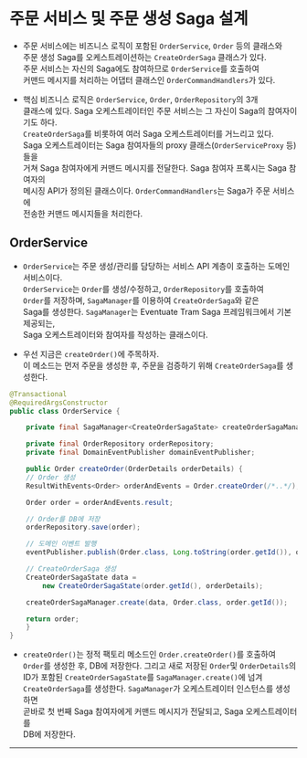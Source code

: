 # 주문 서비스 및 주문 생성 Saga 설계

- 주문 서비스에는 비즈니스 로직이 포함된 `OrderService`, `Order` 등의 클래스와  
  주문 생성 Saga를 오케스트레이션하는 `CreateOrderSaga` 클래스가 있다.  
  주문 서비스는 자신의 Saga에도 참여하므로 `OrderService`를 호출하여  
  커맨드 메시지를 처리하는 어댑터 클래스인 `OrderCommandHandlers`가 있다.

- 핵심 비즈니스 로직은 `OrderService`, `Order`, `OrderRepository`의 3개  
  클래스에 있다. Saga 오케스트레이터인 주문 서비스는 그 자신이 Saga의 참여자이기도 하다.  
  `CreateOrderSaga`를 비롯하여 여러 Saga 오케스트레이터를 거느리고 있다.  
  Saga 오케스트레이터는 Saga 참여자들의 proxy 클래스(`OrderServiceProxy` 등)들을  
  거쳐 Saga 참여자에게 커맨드 메시지를 전달한다. Saga 참여자 프록시는 Saga 참여자의  
  메시징 API가 정의된 클래스이다. `OrderCommandHandlers`는 Saga가 주문 서비스에  
  전송한 커맨드 메시지들을 처리한다.

<h2>OrderService</h2>

- `OrderService`는 주문 생성/관리를 담당하는 서비스 API 계층이 호출하는 도메인 서비스이다.  
  `OrderService`는 `Order`를 생성/수정하고, `OrderRepository`를 호출하여  
  `Order`를 저장하며, `SagaManager`를 이용하여 `CreateOrderSaga`와 같은  
  Saga를 생성한다. `SagaManager`는 Eventuate Tram Saga 프레임워크에서 기본 제공되는,  
  Saga 오케스트레이터와 참여자를 작성하는 클래스이다.

- 우선 지금은 `createOrder()`에 주목하자.  
  이 메소드는 먼저 주문을 생성한 후, 주문을 검증하기 위해 `CreateOrderSaga`를 생성한다.

```java
@Transactional
@RequiredArgsConstructor
public class OrderService {

    private final SagaManager<CreateOrderSagaState> createOrderSagaManager;

    private final OrderRepository orderRepository;
    private final DomainEventPublisher domainEventPublisher;

    public Order createOrder(OrderDetails orderDetails) {
	// Order 생성
	ResultWithEvents<Order> orderAndEvents = Order.createOrder(/*..*/);

	Order order = orderAndEvents.result;

	// Order를 DB에 저장
	orderRepository.save(order);

	// 도메인 이벤트 발행
	eventPublisher.publish(Order.class, Long.toString(order.getId()), orderAndEvents.events);

	// CreateOrderSaga 생성
	CreateOrderSagaState data =
	    new CreateOrderSagaState(order.getId(), orderDetails);

	createOrderSagaManager.create(data, Order.class, order.getId());

	return order;
    }
}
```

- `createOrder()`는 정적 팩토리 메소드인 `Order.createOrder()`를 호출하여  
  `Order`를 생성한 후, DB에 저장한다. 그리고 새로 저장된 `Order`및 `OrderDetails`의  
  ID가 포함된 `CreateOrderSagaState`를 `SagaManager.create()`에 넘겨  
  `CreateOrderSaga`를 생성한다. `SagaManager`가 오케스트레이터 인스턴스를 생성하면  
  곧바로 첫 번째 Saga 참여자에게 커맨드 메시지가 전달되고, Saga 오케스트레이터를  
  DB에 저장한다.

<hr/>
